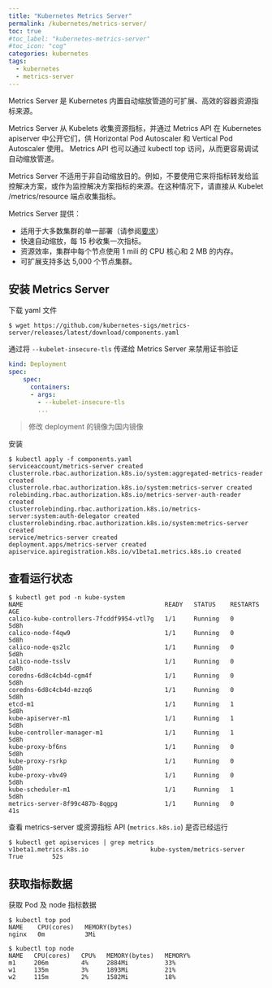 ```yaml
---
title: "Kubernetes Metrics Server"
permalink: /kubernetes/metrics-server/
toc: true
#toc_label: "kubernetes-metrics-server"
#toc_icon: "cog"
categories: kubernetes
tags:
  - kubernetes
  - metrics-server
---
```


Metrics Server 是 Kubernetes 内置自动缩放管道的可扩展、高效的容器资源指标来源。

Metrics Server 从 Kubelets 收集资源指标，并通过 Metrics API 在 Kubernetes apiserver 中公开它们，供 Horizontal Pod Autoscaler 和 Vertical Pod Autoscaler 使用。 Metrics API 也可以通过 kubectl top 访问，从而更容易调试自动缩放管道。

Metrics Server 不适用于非自动缩放目的。例如，不要使用它来将指标转发给监控解决方案，或作为监控解决方案指标的来源。在这种情况下，请直接从 Kubelet /metrics/resource 端点收集指标。

Metrics Server 提供：

- 适用于大多数集群的单一部署（请参阅[要求](https://github.com/kubernetes-sigs/metrics-server#requirements)）
- 快速自动缩放，每 15 秒收集一次指标。
- 资源效率，集群中每个节点使用 1 mili 的 CPU 核心和 2 MB 的内存。
- 可扩展支持多达 5,000 个节点集群。

## 安装 Metrics Server

下载 yaml 文件

```shell
$ wget https://github.com/kubernetes-sigs/metrics-server/releases/latest/download/components.yaml
```

通过将 `--kubelet-insecure-tls` 传递给 Metrics Server 来禁用证书验证

```yaml
kind: Deployment
spec:
    spec:
      containers:
      - args:
        - --kubelet-insecure-tls
        ...
```

> 修改 deployment 的镜像为国内镜像

安装

```shell
$ kubectl apply -f components.yaml
serviceaccount/metrics-server created
clusterrole.rbac.authorization.k8s.io/system:aggregated-metrics-reader created
clusterrole.rbac.authorization.k8s.io/system:metrics-server created
rolebinding.rbac.authorization.k8s.io/metrics-server-auth-reader created
clusterrolebinding.rbac.authorization.k8s.io/metrics-server:system:auth-delegator created
clusterrolebinding.rbac.authorization.k8s.io/system:metrics-server created
service/metrics-server created
deployment.apps/metrics-server created
apiservice.apiregistration.k8s.io/v1beta1.metrics.k8s.io created
```

## 查看运行状态

```shell
$ kubectl get pod -n kube-system
NAME                                       READY   STATUS    RESTARTS   AGE
calico-kube-controllers-7fcddf9954-vtl7g   1/1     Running   0          5d8h
calico-node-f4qw9                          1/1     Running   0          5d8h
calico-node-qs2lc                          1/1     Running   0          5d8h
calico-node-tsslv                          1/1     Running   0          5d8h
coredns-6d8c4cb4d-cgm4f                    1/1     Running   0          5d8h
coredns-6d8c4cb4d-mzzq6                    1/1     Running   0          5d8h
etcd-m1                                    1/1     Running   1          5d8h
kube-apiserver-m1                          1/1     Running   1          5d8h
kube-controller-manager-m1                 1/1     Running   1          5d8h
kube-proxy-bf6ns                           1/1     Running   0          5d8h
kube-proxy-rsrkp                           1/1     Running   0          5d8h
kube-proxy-vbv49                           1/1     Running   0          5d8h
kube-scheduler-m1                          1/1     Running   1          5d8h
metrics-server-8f99c487b-8qgpg             1/1     Running   0          41s
```

查看 metrics-server 或资源指标 API (`metrics.k8s.io`) 是否已经运行

```shell
$ kubectl get apiservices | grep metrics
v1beta1.metrics.k8s.io                 kube-system/metrics-server   True        52s
```

## 获取指标数据

获取 Pod 及 node 指标数据

```shell
$ kubectl top pod
NAME    CPU(cores)   MEMORY(bytes)   
nginx   0m           3Mi

$ kubectl top node
NAME   CPU(cores)   CPU%   MEMORY(bytes)   MEMORY%   
m1     206m         4%     2884Mi          33%       
w1     135m         3%     1893Mi          21%       
w2     115m         2%     1582Mi          18%
```

